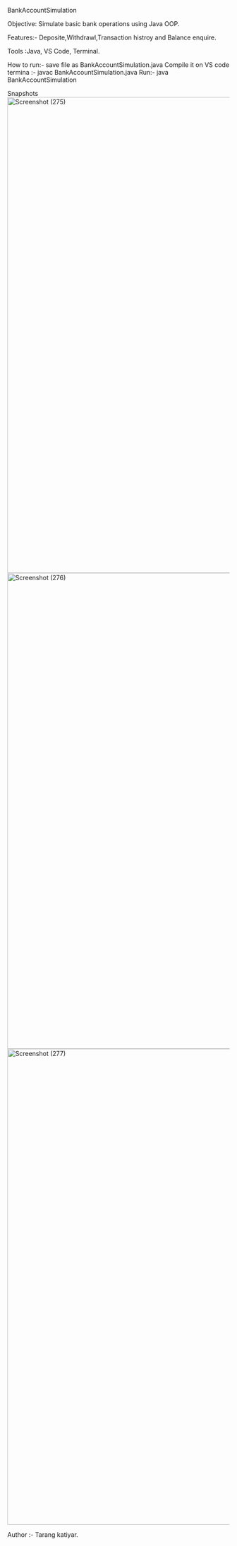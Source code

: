 BankAccountSimulation

Objective: Simulate basic bank operations using Java OOP.

Features:- Deposite,Withdrawl,Transaction histroy and Balance enquire.

Tools :Java, VS Code, Terminal.

How to run:- save file as BankAccountSimulation.java
Compile it on VS code termina :- javac BankAccountSimulation.java
Run:- java BankAccountSimulation

Snapshots
<img width="1920" height="1080" alt="Screenshot (275)" src="https://github.com/user-attachments/assets/3a6a2725-2fbe-43c5-bf06-7974970dd171" />
<img width="1920" height="1080" alt="Screenshot (276)" src="https://github.com/user-attachments/assets/4762ae1e-424e-4364-b601-6fe69cc15d19" />
<img width="1920" height="1080" alt="Screenshot (277)" src="https://github.com/user-attachments/assets/fd36adbb-771c-40d9-8d02-9fa3c405a569" />

Author :- Tarang katiyar.
